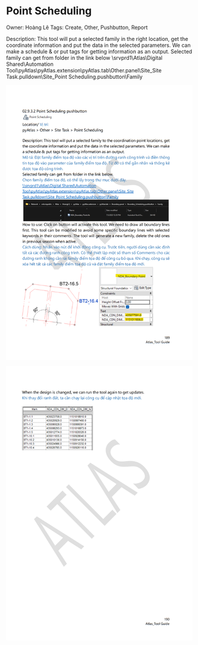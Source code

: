 # Point Scheduling

Owner: Hoàng Lê
Tags: Create, Other, Pushbutton, Report

Description: This tool will put a selected family in the right location, get the coordinate information and put the data in the selected parameters. We can make a schedule & or put tags for getting information as an output.
Selected family can get from folder in the link below
\\srvprd1\Atlas\Digital Shared\Automation Tool\pyAtlas\pyAtlas.extension\pyAtlas.tab\Other.panel\Site_Site Task.pulldown\Site_Point Scheduling.pushbutton\Family

![Screenshot 2023-11-22 181600.png](Point%20Scheduling%200d6984e232a640daa2965aa87ab2b1fe/Screenshot_2023-11-22_181600.png)

![Screenshot 2023-11-22 181618.png](Point%20Scheduling%200d6984e232a640daa2965aa87ab2b1fe/Screenshot_2023-11-22_181618.png)